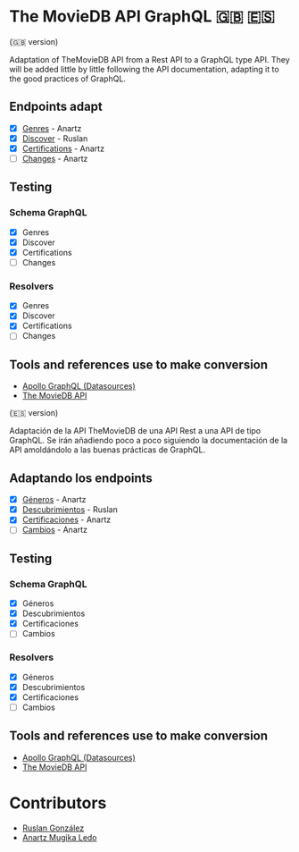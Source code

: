 # The MovieDB API GraphQL 🇬🇧 🇪🇸 

(🇬🇧 version)

Adaptation of TheMovieDB API from a Rest API to a GraphQL type API. They will be added little by little following the API documentation, adapting it to the good practices of GraphQL.

## Endpoints adapt

* [x] [Genres](https://developers.themoviedb.org/3/genres) - Anartz
* [X] [Discover](https://developers.themoviedb.org/3/discover) - Ruslan
* [X] [Certifications](https://developers.themoviedb.org/3/certifications) - Anartz
* [ ] [Changes](https://developers.themoviedb.org/3/changes) - Anartz

## Testing

### Schema GraphQL
* [x] Genres
* [X] Discover
* [X] Certifications
* [ ] Changes

### Resolvers
* [x] Genres
* [X] Discover
* [X] Certifications
* [ ] Changes

## Tools and references use to make conversion

* [Apollo GraphQL (Datasources)](https://www.apollographql.com/docs/apollo-server/data/data-sources/)
* [The MovieDB API](https://developers.themoviedb.org/3/getting-started/introduction)

(🇪🇸 version)

Adaptación de la API TheMovieDB de una API Rest a una API de tipo GraphQL. Se irán añadiendo poco a poco siguiendo la documentación de la API amoldándolo a las buenas prácticas de GraphQL.

## Adaptando los endpoints

* [x] [Géneros](https://developers.themoviedb.org/3/genres) - Anartz
* [X] [Descubrimientos](https://developers.themoviedb.org/3/discover) - Ruslan
* [X] [Certificaciones](https://developers.themoviedb.org/3/certifications) - Anartz
* [ ] [Cambios](https://developers.themoviedb.org/3/changes) - Anartz

## Testing

### Schema GraphQL
* [x] Géneros
* [X] Descubrimientos
* [X] Certificaciones
* [ ] Cambios

### Resolvers
* [x] Géneros
* [X] Descubrimientos
* [X] Certificaciones
* [ ] Cambios

## Tools and references use to make conversion

* [Apollo GraphQL (Datasources)](https://www.apollographql.com/docs/apollo-server/data/data-sources/)
* [The MovieDB API](https://developers.themoviedb.org/3/getting-started/introduction)

# Contributors
* [Ruslan González](https://github.com/ruslanguns)
* [Anartz Mugika Ledo](https://github.com/mugan86)